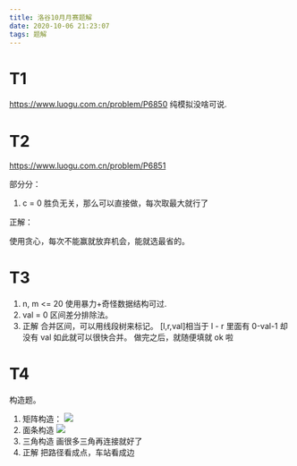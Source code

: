 ```yaml
---
title: 洛谷10月月赛题解
date: 2020-10-06 21:23:07
tags: 题解
---
```


# T1
https://www.luogu.com.cn/problem/P6850
纯模拟没啥可说.

# T2
https://www.luogu.com.cn/problem/P6851

部分分：
1. c = 0
   胜负无关，那么可以直接做，每次取最大就行了

正解：

使用贪心，每次不能赢就放弃机会，能就选最省的。

# T3
1. n, m <= 20
   使用暴力+奇怪数据结构可过.
2. val = 0
   区间差分排除法。
3. 正解
   合并区间，可以用线段树来标记。
   [l,r,val]相当于 l - r 里面有 0-val-1 却没有 val
   如此就可以很快合并。
   做完之后，就随便填就 ok 啦

# T4
构造题。
1. 矩阵构造：
   ![](https://gitee.com/inkuniverse/picture_bed/raw/master/img/20201006215119.png)
2. 面条构造
   ![](https://gitee.com/inkuniverse/picture_bed/raw/master/img/20201006215305.png)
3. 三角构造
   画很多三角再连接就好了
4. 正解
   把路径看成点，车站看成边